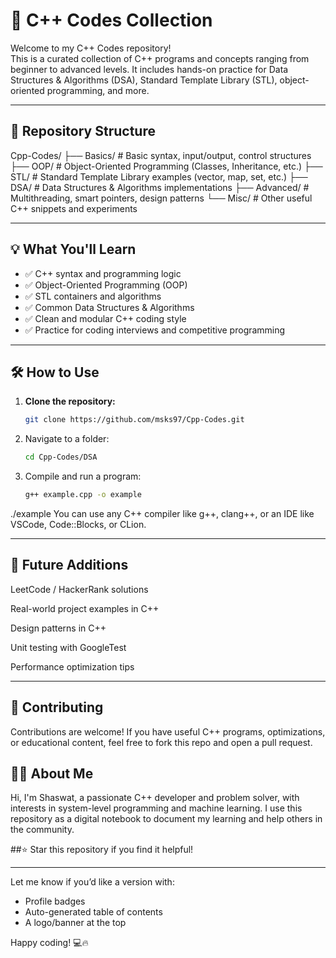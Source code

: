 
# 🧠 C++ Codes Collection

Welcome to my C++ Codes repository!  
This is a curated collection of C++ programs and concepts ranging from beginner to advanced levels. It includes hands-on practice for Data Structures & Algorithms (DSA), Standard Template Library (STL), object-oriented programming, and more.

---

## 📂 Repository Structure

Cpp-Codes/ 
├── Basics/ # Basic syntax, input/output, control structures 
├── OOP/ # Object-Oriented Programming (Classes, Inheritance, etc.) 
├── STL/ # Standard Template Library examples (vector, map, set, etc.) 
├── DSA/ # Data Structures & Algorithms implementations 
├── Advanced/ # Multithreading, smart pointers, design patterns 
└── Misc/ # Other useful C++ snippets and experiments

---

## 💡 What You'll Learn

- ✅ C++ syntax and programming logic
- ✅ Object-Oriented Programming (OOP)
- ✅ STL containers and algorithms
- ✅ Common Data Structures & Algorithms
- ✅ Clean and modular C++ coding style
- ✅ Practice for coding interviews and competitive programming

---

## 🛠 How to Use

1. **Clone the repository:**
   ```bash
   git clone https://github.com/msks97/Cpp-Codes.git

2. Navigate to a folder:
   ```bash
   cd Cpp-Codes/DSA

4. Compile and run a program:
   ```bash
   g++ example.cpp -o example

./example
You can use any C++ compiler like g++, clang++, or an IDE like VSCode, Code::Blocks, or CLion.

---

## 🚀 Future Additions

 LeetCode / HackerRank solutions

 Real-world project examples in C++

 Design patterns in C++

 Unit testing with GoogleTest

 Performance optimization tips

 ---

## 🤝 Contributing
Contributions are welcome!
If you have useful C++ programs, optimizations, or educational content, feel free to fork this repo and open a pull request.

## 🙋‍♂️ About Me
Hi, I'm Shaswat, a passionate C++ developer and problem solver, with interests in system-level programming and machine learning.
I use this repository as a digital notebook to document my learning and help others in the community.

##⭐ Star this repository if you find it helpful!

---

Let me know if you’d like a version with:
- Profile badges
- Auto-generated table of contents
- A logo/banner at the top

Happy coding! 💻🔥
